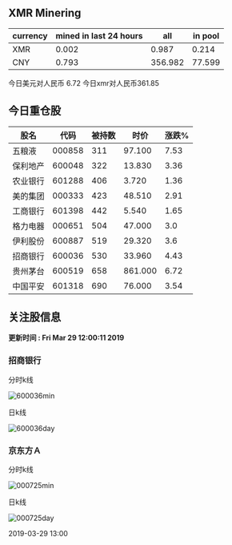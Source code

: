 ## XMR Minering

|currency|mined in last 24 hours|all|in pool|
|---|---|---|---|
|XMR|0.002|0.987|0.214|
|CNY|0.793|356.982|77.599|

今日美元对人民币 6.72	今日xmr对人民币361.85


## 今日重仓股 

|股名|代码|被持数|时价|涨跌%|
|---|---|---|---|---|
|五粮液|000858|311|97.100|7.53|
|保利地产|600048|322|13.830|3.36|
|农业银行|601288|406|3.720|1.36|
|美的集团|000333|423|48.510|2.91|
|工商银行|601398|442|5.540|1.65|
|格力电器|000651|504|47.000|3.0|
|伊利股份|600887|519|29.320|3.6|
|招商银行|600036|530|33.960|4.43|
|贵州茅台|600519|658|861.000|6.72|
|中国平安|601318|690|76.000|3.54|

## 关注股信息
**更新时间 : Fri Mar 29 12:00:11 2019**
### 招商银行 
分时k线

![600036min](http://image.sinajs.cn/newchart/min/n/sh600036.gif)

日k线

![600036day](http://image.sinajs.cn/newchart/daily/n/sh600036.gif)

### 京东方Ａ 
分时k线

![000725min](http://image.sinajs.cn/newchart/min/n/sz000725.gif)

日k线

![000725day](http://image.sinajs.cn/newchart/daily/n/sz000725.gif)

2019-03-29 13:00